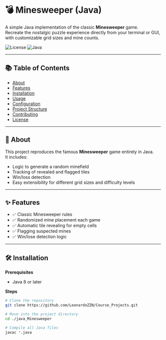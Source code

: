 # 💣 Minesweeper (Java)

A simple Java implementation of the classic **Minesweeper** game.  
Recreate the nostalgic puzzle experience directly from your terminal or GUI, with customizable grid sizes and mine counts.

![License](https://img.shields.io/badge/license-MIT-blue.svg)
![Java](https://img.shields.io/badge/java-8%2B-orange)

---

## 📚 Table of Contents
- [About](#-about)
- [Features](#-features)
- [Installation](#-installation)
- [Usage](#-usage)
- [Configuration](#-configuration)
- [Project Structure](#-project-structure)
- [Contributing](#-contributing)
- [License](#-license)

---

## 📖 About
This project reproduces the famous **Minesweeper** game entirely in Java.  
It includes:
- Logic to generate a random minefield
- Tracking of revealed and flagged tiles
- Win/loss detection
- Easy extensibility for different grid sizes and difficulty levels

---

## ✨ Features
- ✅ Classic Minesweeper rules
- ✅ Randomized mine placement each game
- ✅ Automatic tile revealing for empty cells
- ✅ Flagging suspected mines
- ✅ Win/lose detection logic

---

## 🛠 Installation

**Prerequisites**
- Java 8 or later

**Steps**
```bash
# Clone the repository
git clone https://github.com/LeonardoZZN/Course_Projects.git

# Move into the project directory
cd ./java_Minesweeper

# Compile all Java files
javac *.java

